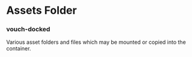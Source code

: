 # Assets Folder
### vouch-docked

Various asset folders and files which may be mounted or copied into the container.
